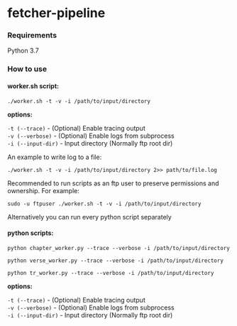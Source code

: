 # fetcher-pipeline

### Requirements

Python 3.7

### How to use  

#### worker.sh script:  

`./worker.sh -t -v -i /path/to/input/directory`  

**options:**  

`-t (--trace)` - (Optional) Enable tracing output  
`-v (--verbose)` - (Optional) Enable logs from subprocess  
`-i (--input-dir)` - Input directory (Normally ftp root dir)  

An example to write log to a file:  

`./worker.sh -t -v -i /path/to/input/directory 2>> path/to/file.log`

Recommended to run scripts as an ftp user to preserve permissions and ownership. For example:  

`sudo -u ftpuser ./worker.sh -t -v -i /path/to/input/directory`

Alternatively you can run every python script separately  

#### python scripts:  

`python chapter_worker.py --trace --verbose -i /path/to/input/directory`

`python verse_worker.py --trace --verbose -i /path/to/input/directory`

`python tr_worker.py --trace --verbose -i /path/to/input/directory`

**options:**  

`-t (--trace)` - (Optional) Enable tracing output  
`-v (--verbose)` - (Optional) Enable logs from subprocess  
`-i (--input-dir)` - Input directory (Normally ftp root dir)  